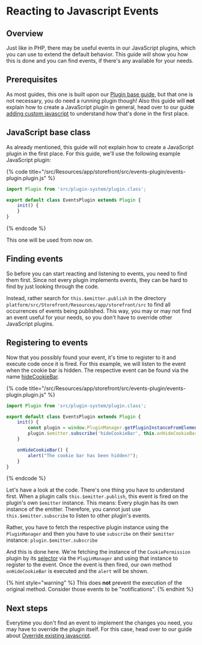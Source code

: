 # Reacting to Javascript Events

## Overview

Just like in PHP, there may be useful events in our JavaScript plugins, which you can use to extend the default behavior. This guide will show you how this is done and you can find events, if there's any available for your needs.

## Prerequisites

As most guides, this one is built upon our [Plugin base guide](../plugin-base-guide.md), but that one is not necessary, you do need a running plugin though! Also this guide will **not** explain how to create a JavaScript plugin in general, head over to our guide [adding custom javascript](add-custom-javascript.md) to understand how that's done in the first place.

## JavaScript base class

As already mentioned, this guide will not explain how to create a JavaScript plugin in the first place. For this guide, we'll use the following example JavaScript plugin:

{% code title="<plugin root>/src/Resources/app/storefront/src/events-plugin/events-plugin.plugin.js" %}

```javascript
import Plugin from 'src/plugin-system/plugin.class';

export default class EventsPlugin extends Plugin {
    init() {
    }
}
```

{% endcode %}

This one will be used from now on.

## Finding events

So before you can start reacting and listening to events, you need to find them first. Since not every plugin implements events, they can be hard to find by just looking through the code.

Instead, rather search for `this.$emitter.publish` in the directory `platform/src/Storefront/Resources/app/storefront/src` to find all occurrences of events being published. This way, you may or may not find an event useful for your needs, so you don't have to override other JavaScript plugins.

## Registering to events

Now that you possibly found your event, it's time to register to it and execute code once it is fired. For this example, we will listen to the event when the cookie bar is hidden. The respective event can be found via the name [hideCookieBar](https://github.com/shopware/platform/blob/v6.3.4.1/src/Storefront/Resources/app/storefront/src/plugin/cookie/cookie-permission.plugin.js#L71).

{% code title="<plugin root>/src/Resources/app/storefront/src/events-plugin/events-plugin.plugin.js" %}

```javascript
import Plugin from 'src/plugin-system/plugin.class';

export default class EventsPlugin extends Plugin {
    init() {
        const plugin = window.PluginManager.getPluginInstanceFromElement(document.querySelector('[data-cookie-permission]'), 'CookiePermission');
        plugin.$emitter.subscribe('hideCookieBar', this.onHideCookieBar);
    }

    onHideCookieBar() {
        alert("The cookie bar has been hidden!");
    }
}
```

{% endcode %}

Let's have a look at the code. There's one thing you have to understand first. When a plugin calls `this.$emitter.publish`, this event is fired on the plugin's own `$emitter` instance. This means: Every plugin has its own instance of the emitter. Therefore, you cannot just use `this.$emitter.subscribe` to listen to other plugin's events.

Rather, you have to fetch the respective plugin instance using the `PluginManager` and then you have to use `subscribe` on their `$emitter` instance: `plugin.$emitter.subscribe`

And this is done here. We're fetching the instance of the `CookiePermission` plugin by its [selector](https://github.com/shopware/platform/blob/v6.3.4.1/src/Storefront/Resources/app/storefront/src/main.js#L103) via the `PluginManager` and using that instance to register to the event. Once the event is then fired, our own method `onHideCookieBar` is executed and the `alert` will be shown.

{% hint style="warning" %}
This does **not** prevent the execution of the original method. Consider those events to be "notifications".
{% endhint %}

## Next steps

Everytime you don't find an event to implement the changes you need, you may have to override the plugin itself. For this case, head over to our guide about [Override existing javascript](override-existing-javascript.md).
